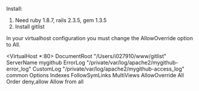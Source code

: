 Install:
1. Need ruby 1.8.7, rails 2.3.5, gem 1.3.5
2.  Install gitlist

In your virtualhost configuration you must change the AllowOverride option to All.

<VirtualHost *:80>
    DocumentRoot "/Users/i027910/www/gitlist"
    ServerName mygithub
    ErrorLog "/private/var/log/apache2/mygithub-error_log"
    CustomLog "/private/var/log/apache2/mygithub-access_log" common
    <Directory />
                Options Indexes FollowSymLinks MultiViews
                AllowOverride All
                Order deny,allow
                Allow from all
    </Directory>
</VirtualHost>


